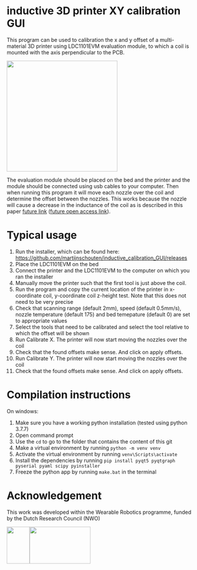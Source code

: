 # inductive 3D printer XY calibration GUI 
This program can be used to calibration the x and y offset of a multi-material 3D printer using LDC1101EVM evaluation module, to which a coil is mounted with the axis perpendicular to the PCB.

<img src="https://user-images.githubusercontent.com/6079002/137327595-4b70b5c3-cb55-4091-8608-67f0f5b063d4.jpg" width="300">

The evaluation module should be placed on the bed and the printer and the module should be connected using usb cables to your computer. Then when running this program it will move each nozzle over the coil and determine the offset between the nozzles. This works because the nozzle will cause a decrease in the inductance of the coil as is described in this paper [future link]() ([future open access link]()). 

# Typical usage
1. Run the installer, which can be found here: https://github.com/martijnschouten/inductive_calibration_GUI/releases
1. Place the LDC1101EVM on the bed
1. Connect the printer and the LDC1101EVM to the computer on which you ran the installer
1. Manually move the printer such that the first tool is just above the coil.
1. Run the program and copy the current location of the printer in x-coordinate coil, y-coordinate coil z-height test. Note that this does not need to be very precise
1. Check that scanning range (default 2mm), speed (default 0.5mm/s), nozzle temperature (default 175) and bed temepature (default 0) are set to appropriate values
1. Select the tools that need to be calibrated and select the tool relative to which the offset will be shown
1. Run Calibrate X. The printer will now start moving the nozzles over the coil
1. Check that the found offsets make sense. And click on apply offsets.
1. Run Calibrate Y. The printer will now start moving the nozzles over the coil
1. Check that the found offsets make sense. And click on apply offsets.

# Compilation instructions
On windows:
1. Make sure you have a working python installation (tested using python 3.7.7)
1. Open command prompt
1. Use the `cd` to go to the folder that contains the content of this git
1. Make a virtual environment by running `python -m venv venv`
1. Activate the virtual environment by running `venv\Scripts\activate`
1. Install the dependencies by running `pip install pyqt5 pyqtgraph pyserial pyaml scipy pyinstaller`
1. Freeze the python app by running `make.bat` in the terminal

# Acknowledgement
This work was developed within the Wearable Robotics programme, funded by the Dutch Research Council (NWO)

<img src="https://user-images.githubusercontent.com/6079002/124443163-bd35c400-dd7d-11eb-9fe5-53c3def86459.jpg" width="62" height="100"><img src="https://user-images.githubusercontent.com/6079002/124443273-d3dc1b00-dd7d-11eb-9282-54c56e0f42db.png" width="165" height="100">
